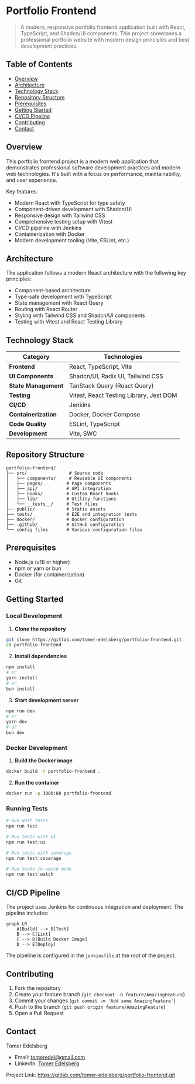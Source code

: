 # Portfolio Frontend

> A modern, responsive portfolio frontend application built with React, TypeScript, and Shadcn/UI components. This project showcases a professional portfolio website with modern design principles and best development practices.

## Table of Contents

- [Overview](#overview)
- [Architecture](#architecture)
- [Technology Stack](#technology-stack)
- [Repository Structure](#repository-structure)
- [Prerequisites](#prerequisites)
- [Getting Started](#getting-started)
- [CI/CD Pipeline](#cicd-pipeline)
- [Contributing](#contributing)
- [Contact](#contact)

## Overview

This portfolio frontend project is a modern web application that demonstrates professional software development practices and modern web technologies. It's built with a focus on performance, maintainability, and user experience.

Key features:

- Modern React with TypeScript for type safety
- Component-driven development with Shadcn/UI
- Responsive design with Tailwind CSS
- Comprehensive testing setup with Vitest
- CI/CD pipeline with Jenkins
- Containerization with Docker
- Modern development tooling (Vite, ESLint, etc.)

## Architecture

The application follows a modern React architecture with the following key principles:

- Component-based architecture
- Type-safe development with TypeScript
- State management with React Query
- Routing with React Router
- Styling with Tailwind CSS and Shadcn/UI components
- Testing with Vitest and React Testing Library

## Technology Stack

| Category           | Technologies                                          |
|-------------------|------------------------------------------------------|
| **Frontend**      | React, TypeScript, Vite                              |
| **UI Components** | Shadcn/UI, Radix UI, Tailwind CSS                    |
| **State Management** | TanStack Query (React Query)                       |
| **Testing**       | Vitest, React Testing Library, Jest DOM              |
| **CI/CD**         | Jenkins                                              |
| **Containerization** | Docker, Docker Compose                            |
| **Code Quality**  | ESLint, TypeScript                                   |
| **Development**   | Vite, SWC                                            |

## Repository Structure

```
portfolio-frontend/
├── src/                # Source code
│   ├── components/     # Reusable UI components
│   ├── pages/         # Page components
│   ├── api/           # API integration
│   ├── hooks/         # Custom React hooks
│   ├── lib/           # Utility functions
│   └── __tests__/     # Test files
├── public/            # Static assets
├── tests/             # E2E and integration tests
├── docker/            # Docker configuration
├── .github/           # GitHub configuration
└── config files       # Various configuration files
```

## Prerequisites

- Node.js (v18 or higher)
- npm or yarn or bun
- Docker (for containerization)
- Git

## Getting Started

### Local Development

1. **Clone the repository**
```bash
git clone https://gitlab.com/tomer-edelsberg/portfolio-frontend.git
cd portfolio-frontend
```

2. **Install dependencies**
```bash
npm install
# or
yarn install
# or
bun install
```

3. **Start development server**
```bash
npm run dev
# or
yarn dev
# or
bun dev
```

### Docker Development

1. **Build the Docker image**
```bash
docker build -t portfolio-frontend .
```

2. **Run the container**
```bash
docker run -p 3000:80 portfolio-frontend
```

### Running Tests

```bash
# Run unit tests
npm run test

# Run tests with UI
npm run test:ui

# Run tests with coverage
npm run test:coverage

# Run tests in watch mode
npm run test:watch
```

## CI/CD Pipeline

The project uses Jenkins for continuous integration and deployment. The pipeline includes:

```mermaid
graph LR
    A[Build] --> B[Test]
    B --> C[Lint]
    C --> D[Build Docker Image]
    D --> E[Deploy]
```

The pipeline is configured in the `jenkinsfile` at the root of the project.

## Contributing

1. Fork the repository
2. Create your feature branch (`git checkout -b feature/AmazingFeature`)
3. Commit your changes (`git commit -m 'Add some AmazingFeature'`)
4. Push to the branch (`git push origin feature/AmazingFeature`)
5. Open a Pull Request

## Contact

Tomer Edelsberg
- Email: tomeredel@gmail.com
- LinkedIn: [Tomer Edelsberg](https://www.linkedin.com/in/tomer-edelsberg/)

Project Link: https://gitlab.com/tomer-edelsberg/portfolio-frontend.git